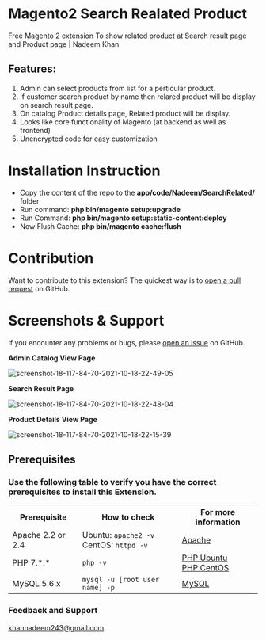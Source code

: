 # Magento2 Search Realated Product
Free Magento 2 extension To show related product at Search result page and Product page | Nadeem Khan

<!--<img style="border: 3px solid #ccc; padding: 5px;" src="https://i.ibb.co/wwD2MY0/Magento2-search.png" alt="Magento2-search" border="0">-->

## Features:
1. Admin can select products from list for a perticular product.
2. If customer search product by name then relared product will be display on search result page.
3. On catalog Product details page, Related product will be display.
4. Looks like core functionality of Magento (at backend as well as frontend)
5. Unencrypted code for easy customization

# Installation Instruction

* Copy the content of the repo to the <b>app/code/Nadeem/SearchRelated/</b> folder
* Run command:
<b>php bin/magento setup:upgrade</b>
* Run Command:
<b>php bin/magento setup:static-content:deploy</b>
* Now Flush Cache: <b>php bin/magento cache:flush</b>

# Contribution

Want to contribute to this extension? The quickest way is to <a href="https://help.github.com/articles/about-pull-requests/">open a pull request</a> on GitHub.

# Screenshots & Support

If you encounter any problems or bugs, please <a href="https://github.com/mageprince/magento2-buynow/issues">open an issue</a> on GitHub.

<b>Admin Catalog View Page</b>

<img src="https://i.ibb.co/vhKXgVJ/screenshot-18-117-84-70-2021-10-18-22-49-05.png" alt="screenshot-18-117-84-70-2021-10-18-22-49-05" border="0">

<b>Search Result Page</b>

<img src="https://i.ibb.co/WFQ2rv1/screenshot-18-117-84-70-2021-10-18-22-48-04.png" alt="screenshot-18-117-84-70-2021-10-18-22-48-04" border="0">

<b>Product Details View Page</b>

<img src="https://i.ibb.co/YW0HmRB/screenshot-18-117-84-70-2021-10-18-22-15-39.png" alt="screenshot-18-117-84-70-2021-10-18-22-15-39" border="0">

## Prerequisites

### Use the following table to verify you have the correct prerequisites to install this Extension.
<table>
	<tbody>
		<tr>
			<th>Prerequisite</th>
			<th>How to check</th>
			<th>For more information</th>
		</tr>
	<tr>
		<td>Apache 2.2 or 2.4</td>
		<td>Ubuntu: <code>apache2 -v</code><br>
		CentOS: <code>httpd -v</code></td>
		<td><a href="https://devdocs.magento.com/guides/v2.2/install-gde/prereq/apache.html">Apache</a></td>
	</tr>
	<tr>
		<td>PHP 7.*.*</td>
		<td><code>php -v</code></td>
		<td><a href="http://devdocs.magento.com/guides/v2.2/install-gde/prereq/php-ubuntu.html">PHP Ubuntu</a><br><a href="http://devdocs.magento.com/guides/v2.2/install-gde/prereq/php-centos.html">PHP CentOS</a></td>
	</tr>
	<tr><td>MySQL 5.6.x</td>
	<td><code>mysql -u [root user name] -p</code></td>
	<td><a href="http://devdocs.magento.com/guides/v2.2/install-gde/prereq/mysql.html">MySQL</a></td>
	</tr>
</tbody>
</table>

### Feedback and Support 

<a href="mailto:khannadeem243@gmail.com">khannadeem243@gmail.com</a>
